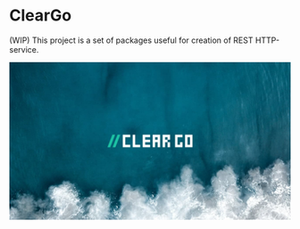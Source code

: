 # ClearGo

(WIP) This project is a set of packages useful for creation of REST HTTP-service.

![cleargo_logo](./cleargo_logo.jpg)
